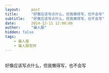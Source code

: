 ```yaml
---
layout:     post
title:      "好像应该写点什么，但我懒得写，也不会写"
subtitle:   "好像应该写点什么，但我懒得写，也不会写"
date:       2024-12-11 12:00:00
author:     "骗人服"
hidden: false
tags:
    - 骗人服
    - 骗人服官网
---
```

<div>
    <br>好像应该写点什么，但我懒得写，也不会写
